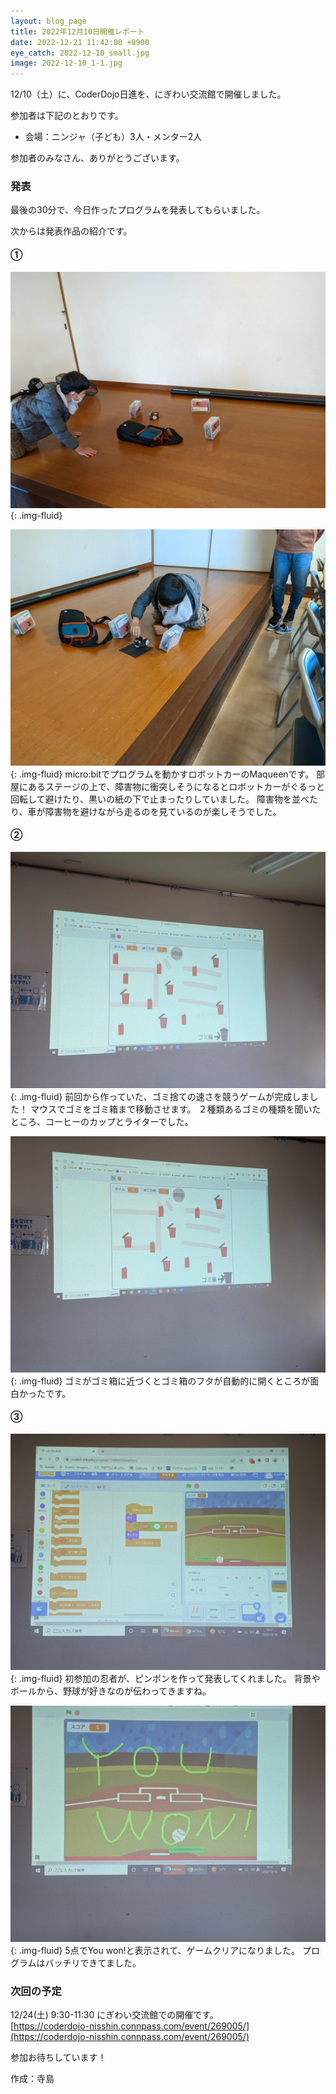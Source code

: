 ```yaml
---
layout: blog_page
title: 2022年12月10日開催レポート
date: 2022-12-21 11:42:00 +0900
eye_catch: 2022-12-10_small.jpg
image: 2022-12-10_1-1.jpg
---
```


12/10（土）に、CoderDojo日進を、にぎわい交流館で開催しました。

参加者は下記のとおりです。
* 会場：ニンジャ（子ども）3人・メンター2人

参加者のみなさん、ありがとうございます。

### 発表
最後の30分で、今日作ったプログラムを発表してもらいました。

次からは発表作品の紹介です。

#### &#9312;

![](/assets/img/2022-12-10_1-1.jpg){: .img-fluid}

![](/assets/img/2022-12-10_1-2.jpg){: .img-fluid}
micro:bitでプログラムを動かすロボットカーのMaqueenです。
部屋にあるステージの上で、障害物に衝突しそうになるとロボットカーがぐるっと回転して避けたり、黒いの紙の下で止まったりしていました。
障害物を並べたり、車が障害物を避けながら走るのを見ているのが楽しそうでした。

#### &#9313;

![](/assets/img/2022-12-10_2-1.jpg){: .img-fluid}
前回から作っていた、ゴミ捨ての速さを競うゲームが完成しました！
マウスでゴミをゴミ箱まで移動させます。
２種類あるゴミの種類を聞いたところ、コーヒーのカップとライターでした。

![](/assets/img/2022-12-10_2-2.jpg){: .img-fluid}
ゴミがゴミ箱に近づくとゴミ箱のフタが自動的に開くところが面白かったです。

#### &#9314;

![](/assets/img/2022-12-10_3-1.jpg){: .img-fluid}
初参加の忍者が、ピンポンを作って発表してくれました。
背景やボールから、野球が好きなのが伝わってきますね。

![](/assets/img/2022-12-10_3-2.jpg){: .img-fluid}
5点でYou won!と表示されて、ゲームクリアになりました。
プログラムはバッチリできてました。

### 次回の予定
12/24(土) 9:30-11:30 にぎわい交流館での開催です。<br/>
[https://coderdojo-nisshin.connpass.com/event/269005/](https://coderdojo-nisshin.connpass.com/event/269005/)

参加お待ちしています！

作成：寺島
